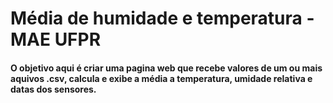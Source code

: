 # Média de humidade e temperatura - MAE UFPR
#### O objetivo aqui é criar uma pagina web que recebe valores de um ou mais aquivos .csv, calcula e exibe a média a temperatura, umidade relativa e datas dos sensores.

